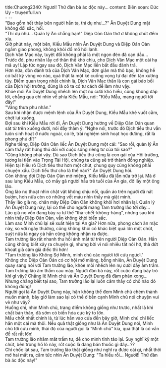 title:Chương2340: Ngươi! Thứ đàn bà ác độc này...
content:
Biên soạn: Đức Uy - truyenfull.vn<br>- --<br>"Bao gồm hết thảy bên người hắn ta, thí dụ như...?" Ân Duyệt Dung mặt không đổi sắc, hỏi.<br>"Thí dụ như... Quản lý Ân chẳng hạn!" Diệp Oản Oản thờ ơ không chút đếm xỉa.<br>Giờ phút này, một bên, Kiều Mẫu nhìn Ân Duyệt Dung và Diệp Oản Oản ngầm giao phong, không khỏi đổ mồ hôi lạnh.<br>Dịch Vân Mạc này, tuyệt đối không phải là một ngọn đèn đã cạn dầu...<br>Trước đó, phu nhân lấy cớ thân thể khó chịu, cho Dịch Vân Mạc một cái hạ mã uy! Lập tức ngay sau đó, Dịch Vân Mạc liền bắt đầu đánh trả.<br>Hơn nữa, đòn đánh trả của Dịch Vân Mạc, đơn giản mà thô bạo, không hề có bất kỳ vòng vo nào, quả thật là một kẻ cuồng vọng tự đại đến tận xương tủy. Điểm quan trọng nhất chính là, Dịch Vân Mạc thân là con gái bảo bối của Dịch hội trưởng, đúng là cô ta có tư cách để làm như vậy.<br>Khóe môi Ân Duyệt Dung nhếch lên một nụ cười khó hiểu, cũng không đáp lời, chẳng qua chỉ nhìn về phía Kiều Mẫu, nói: "Kiều Mẫu, mang người tới đây!"<br>"Vâng thưa phu nhân."<br>Sau khi nhận được mệnh lệnh của Ân Duyệt Dung, Kiều Mẫu khẽ vuốt cằm, chợt lui xuống.<br>Đợi sau khi Kiều Mẫu rời đi, Ân Duyệt Dung hướng về Diệp Oản Oản quan sát từ trên xuống dưới, nói đầy thâm ý: "Nghe nói, trước đó Dịch tiểu thư vẫn luôn sinh hoạt ở nước ngoài, có lẽ, trải nghiệm sinh hoạt học đường, rất là phong phú đi?"<br>Nghe tiếng, Diệp Oản Oản liếc Ân Duyệt Dung một cái: "Sao rồi, quản lý Ân cảm thấy rất hứng thú đối với cuộc sống riêng tư của tôi sao?"<br>"Cũng không phải vậy. Dù sao Dịch tiểu thư cũng là con gái của Hội trưởng, tương lai tiến vào Trọng Tài Hội, chúng ta cũng sẽ trở thành đồng nghiệp. Hiện tại hiểu rõ Dịch tiểu thư hơn một chút, chung quy cũng không phải chuyện xấu. Dịch tiểu thư cho là thế nào?" Ân Duyệt Dung hỏi.<br>Còn không đợi Diệp Oản Oản mở miệng, Kiều Mẫu đã lần nữa trở lại. Mà ở sau lưng Kiều Mẫu, có mấy gã người hầu trẻ tuổi của Ân gia, đỡ lấy một ông lão.<br>Ông lão nọ thoạt nhìn chật vật không chịu nổi, quần áo trên người đã nát bươm, hơn nữa còn có những vết máu nhìn thấy mà giật mình.<br>Thấy lão giả nọ, chân mày Diệp Oản Oản không khỏi hơi nhăn lại. Quản lý Ân Duyệt Dung này, lại có thể cho người mang Tam trưởng lão tới đây...<br>Lão già nọ vốn đang bày ra tư thế “thà-chết-không-hàng”, nhưng sau khi nhìn thấy Diệp Oản Oản, vẫn không khỏi biến sắc.<br>Làm sao Minh chủ lại sẽ xuất hiện tại Ân gia? Hơn nữa, phong cách ăn mặc này, so với ngày thường, cũng không khỏi có khác biệt quá lớn một chút, suýt nữa là ngay cả hắn cũng không nhận ra được.<br>Tam trưởng lão rất nhanh thu hồi ánh mắt từ trên người Diệp Oản Oản. Hắn cũng không biết xảy ra chuyện gì, nhưng bởi vì nói nhiều tất nói hớ, thà dứt khoát giả câm giả điếc thì hơn!<br>"Tam trưởng lão Không Sợ Minh, minh chủ các ngươi tới cứu ngươi."<br>Không cho Diệp Oản Oản có cơ hội mở miệng, bỗng nhiên, Ân Duyệt Dung quay sang nói với Tam trưởng lão, khóe môi nhếch lên nụ cười đầy âm trầm.<br>Tam trưởng lão âm thầm cau mày. Người đàn bà này, rốt cuộc đang bày trò khỉ gì vậy? Chẳng lẽ Minh chủ và Ân Duyệt Dung đã đàm phán xong...<br>Nhưng chẳng biết tại sao, Tam trưởng lão lại luôn cảm thấy có chỗ nào đó không đúng!<br>Người gọi là Ân Duyệt Dung này, hận không thể đem Minh chủ chém thành muôn mảnh, bây giờ làm sao lại có thể ở bên cạnh Minh chủ nói chuyện vui vẻ như vậy?<br>Huống chi, nhìn Minh chủ, trang điểm không giống như trước, nhất là khí chất bản thân, đã sớm có biến hóa cực kỳ to lớn.<br>Mấu chốt nhất chính là, từ lúc hắn vào cửa đến bây giờ, Minh chủ chỉ liếc hắn một cái mà thôi. Nếu quả thật giống như là Ân Duyệt Dung nói, Minh chủ tới cứu mình, thái độ của người gọi là “Minh chủ” kia, quả thật là có vấn đề rất rất lớn!<br>Tam trưởng lão nhắm mắt trầm tư, để cho mình tỉnh táo lại. Suy nghĩ kỹ một chút, bên trong hồ lô này, rốt cuộc là đang bán thuốc gì đây...??<br>Chỉ chốc lát sau, Tam trưởng lão thật giống như nghĩ ra được cái gì, nhất thời mở hai mắt ra, căm tức nhìn Ân Duyệt Dung: "Ta hiểu rồi... Ngươi!! Thứ đàn bà ác độc này!"